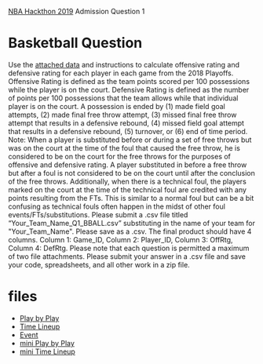 [NBA Hackthon 2019](https://hackathon.nba.com/) Admission Question 1  

# Basketball Question
Use the [attached data](https://nba.box.com/s/r65z3wpihm1z2n34bgz04lcvvy1fc2ox) and instructions to calculate offensive rating and defensive rating for each player in each game from the 2018 Playoffs. Offensive Rating is defined as the team points scored per 100 possessions while the player is on the court. Defensive Rating is defined as the number of points per 100 possessions that the team allows while that individual player is on the court. A possession is ended by (1) made field goal attempts, (2) made final free throw attempt, (3) missed final free throw attempt that results in a defensive rebound, (4) missed field goal attempt that results in a defensive rebound, (5) turnover, or (6) end of time period. Note: When a player is substituted before or during a set of free throws but was on the court at the time of the foul that caused the free throw, he is considered to be on the court for the free throws for the purposes of offensive and defensive rating. A player substituted in before a free throw but after a foul is not considered to be on the court until after the conclusion of the free throws. Additionally, when there is a technical foul, the players marked on the court at the time of the technical foul are credited with any points resulting from the FTs. This is similar to a normal foul but can be a bit confusing as technical fouls often happen in the midst of other foul events/FTs/substitutions. Please submit a .csv file titled “Your_Team_Name_Q1_BBALL.csv” substituting in the name of your team for "Your_Team_Name". Please save as a .csv. The final product should have 4 columns. Column 1: Game_ID, Column 2: Player_ID, Column 3: OffRtg, Column 4: DefRtg. Please note that each question is permitted a maximum of two file attachments. Please submit your answer in a .csv file and save your code, spreadsheets, and all other work in a zip file.  

# files
* [Play by Play](https://docs.google.com/spreadsheets/d/1pT7-stDZEQuWTjA_ViC38s3YMNm5BYuBJWMS9_ag3pw/edit#gid=1802180556)  
* [Time Lineup](https://docs.google.com/spreadsheets/d/1UQzN4eJ678RYlLn595Y3OJA31MiSyPFDcY_RwrlWaJA/edit#gid=1766905254)  
* [Event](https://docs.google.com/spreadsheets/d/12bOmqZ_bJQ-H11FrWz8Jo37RvWYtPpthjS509Vs64aE/edit#gid=1218907715)
* [mini Play by Play](https://docs.google.com/spreadsheets/d/1FmZC1w4kUfvSdmNS3R1mbCmZYtCfWzY3EOhizBQ3V8o/edit#gid=0)
* [mini Time Lineup](https://docs.google.com/spreadsheets/d/1jIr5abhdy7DWXiOrOtRb1tWOqadcqLp_M2oBf7ilvGU/edit#gid=0)